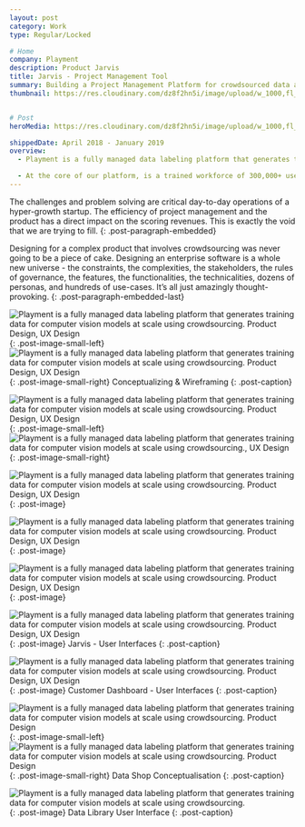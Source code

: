 ```yaml
---
layout: post
category: Work
type: Regular/Locked

# Home
company: Playment
description: Product Jarvis
title: Jarvis - Project Management Tool
summary: Building a Project Management Platform for crowdsourced data annotation.
thumbnail: https://res.cloudinary.com/dz8f2hn5i/image/upload/w_1000,fl_progressive/v1582746659/Playment/Thumbnail_lkuooi.png


# Post
heroMedia: https://res.cloudinary.com/dz8f2hn5i/image/upload/w_1000,fl_progressive/v1582746656/Playment/0_k1itkm.png

shippedDate: April 2018 - January 2019
overview:
  - Playment is a fully managed data labeling platform that generates training data for computer vision models at scale using crowdsourcing. The motto is to empower companies in the Autonomous Vehicle, Drones, Mapping, and similar spaces with high precision annotation services. We are a young company backed by Y-Combinator and SAIF Partners; we have helped the likes of Nio, Didi Chuxing, University of Washington, Nuro, Drive.ai, and many more to fuel their vision of Autonomous Vehicles.

  - At the core of our platform, is a trained workforce of 300,000+ users (Players/Annotators) managed by their human intelligence experts who build annotation tasks on the training data and deliver results with assured quality.
---
```




The challenges and problem solving are critical day-to-day operations of a hyper-growth startup. The efficiency of project management and the product has a direct impact on the scoring revenues. This is exactly the void that we are trying to fill.
{: .post-paragraph-embedded}

Designing for a complex product that involves crowdsourcing was never going to be a piece of cake. Designing an enterprise software is a whole new universe - the constraints, the complexities, the stakeholders, the rules of governance, the features, the functionalities, the technicalities, dozens of personas, and hundreds of use-cases. It’s all just amazingly thought-provoking.
{: .post-paragraph-embedded-last}

<img src="../images/work/Playment/Images/2.png" alt="Playment is a fully managed data labeling platform that generates training data for computer vision models at scale using crowdsourcing. Product Design, UX Design">{: .post-image-small-left}
<img id="zoom-margin" src="../images/work/Playment/Images/3.png" alt="Playment is a fully managed data labeling platform that generates training data for computer vision models at scale using crowdsourcing. Product Design, UX Design">{: .post-image-small-right}
Conceptualizing & Wireframing
{: .post-caption}



<img src="../images/work/Playment/Images/collage-playment.png" alt="Playment is a fully managed data labeling platform that generates training data for computer vision models at scale using crowdsourcing. Product Design, UX Design">{: .post-image-small-left}
<img src="../images/work/Playment/Images/collage-playment-1.png" alt="Playment is a fully managed data labeling platform that generates training data for computer vision models at scale using crowdsourcing., UX Design">{: .post-image-small-right}


<img src="../images/work/Playment/Images/Playment Project Lifecycle.png" alt="Playment is a fully managed data labeling platform that generates training data for computer vision models at scale using crowdsourcing. Product Design, UX Design">{: .post-image}


<img src="../images/work/Playment/Images/Playment Process.png" alt="Playment is a fully managed data labeling platform that generates training data for computer vision models at scale using crowdsourcing. Product Design, UX Design">{: .post-image}

<img src="../images/work/Playment/Images/Playment's Workflow.png" alt="Playment is a fully managed data labeling platform that generates training data for computer vision models at scale using crowdsourcing. Product Design, UX Design">{: .post-image}


<img src="../images/work/Playment/Images/4.png" alt="Playment is a fully managed data labeling platform that generates training data for computer vision models at scale using crowdsourcing. Product Design, UX Design">{: .post-image}
Jarvis - User Interfaces
{: .post-caption}


<img src="../images/work/Playment/Images/5.png" alt="Playment is a fully managed data labeling platform that generates training data for computer vision models at scale using crowdsourcing. Product Design, UX Design">{: .post-image}
Customer Dashboard - User Interfaces
{: .post-caption}






<img src="../images/work/Playment/Images/data-lib-1.png" alt="Playment is a fully managed data labeling platform that generates training data for computer vision models at scale using crowdsourcing. Product Design">{: .post-image-small-left}
<img src="../images/work/Playment/Images/data-lib-2.png" alt="Playment is a fully managed data labeling platform that generates training data for computer vision models at scale using crowdsourcing. Product Design">{: .post-image-small-right}
Data Shop Conceptualisation
{: .post-caption}


<img src="../images/work/Playment/Images/1.png" alt="Playment is a fully managed data labeling platform that generates training data for computer vision models at scale using crowdsourcing.">{: .post-image}
Data Library User Interface 
{: .post-caption}




